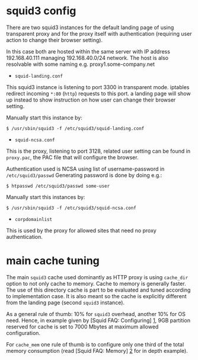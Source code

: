 squid3 config
=============

There are two squid3 instances for the default landing page of using transparent proxy
and for the proxy itself with authentication (requiring user action to change their
browser setting).

In this case both are hosted within the same server with IP address 192.168.40.111
managing 192.168.40.0/24 network. The host is also resolvable with some naming e.g.
proxy1.some-company.net

* `squid-landing.conf`

This squid3 instance is listening to port 3300 in transparent mode.
iptables redirect incoming `*:80` (`http`) requests to this port.
a landing page will show up instead to show instruction on how user can change their
browser setting.

Manually start this instance by:

`$ /usr/sbin/squid3 -f /etc/squid3/squid-landing.conf`

* `squid-ncsa.conf`

This is the proxy, listening to port 3128, related user setting can be found in
`proxy.pac`, the PAC file that will configure the browser.

Authentication used is NCSA using list of username-password in `/etc/squid3/passwd`
Generating password is done by doing e.g.:

`$ htpasswd /etc/squid3/passwd some-user`

Manually start this instances by:

`$ /usr/sbin/squid3 -f /etc/squid3/squid-ncsa.conf`

* `corpdomainlist`

This is used by the proxy for allowed sites that need no proxy authentication.

main cache tuning
=================

The main `squid3` cache used dominantly as HTTP proxy is using `cache_dir` option
to not only cache to memory. Cache to memory is generally faster. The use of this
directory cache is part to be evaluated and tuned according to implementation
case. It is also meant so the cache is explicitly different from the landing page
(second `squid3` instance).

As a general rule of thumb: 10% for `squid3` overhead, another 10% for OS need. Hence,
in example given by [Squid FAQ: Configuring] [1], 9GB partition reserved for cache is
set to 7000 Mbytes at maximum allowed configuration.

For `cache_mem` one rule of thumb is to configure only one third of the total memory
consumption (read [Squid FAQ: Memory] [2] for in depth example).

[1]: "http://wiki.squid-cache.org/SquidFaq/ConfiguringSquid"	"Squid FAQ: Configuring"
[2]: "http://wiki.squid-cache.org/SquidFaq/SquidMemory"			"Squid FAQ: Memory"
